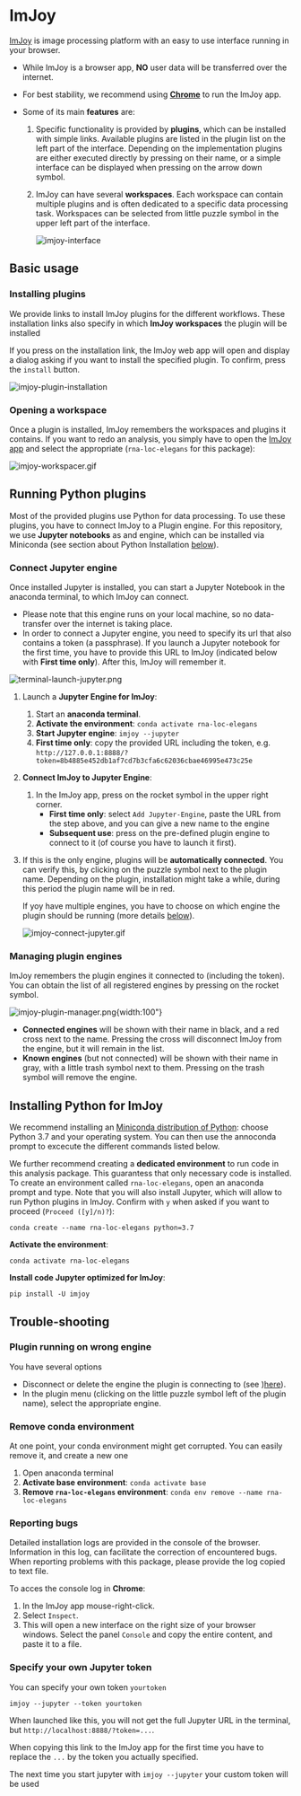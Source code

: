 # ImJoy
[ImJoy](https://imjoy.io/docs/#/) is image processing platform with an easy to use interface running in your browser. 

* While ImJoy is a browser app, **NO** user data will be transferred over the internet. 
* For best stability, we recommend using [**Chrome**](https://www.google.com/chrome/) to run the ImJoy app.  
* Some of its main **features** are:

    1. Specific functionality is provided by **plugins**, which can be installed with simple links. Available 
        plugins are listed in the plugin list on the left part of the interface. Depending on the implementation 
        plugins are either executed directly by pressing on their name, or a simple interface can be displayed when
        pressing on the arrow down symbol. 
    2. ImJoy can have several **workspaces**. Each workspace can contain multiple plugins and is often
        dedicated to a specific data processing task. Workspaces can be selected from little puzzle symbol in the upper left part of the interface.
     
        ![imjoy-interface](img/imjoy-interface.png)


## Basic usage

### Installing plugins
We provide links to install ImJoy plugins for the different workflows. 
These installation links also specify in which **ImJoy workspaces** the plugin will be installed  

If you press on the installation link, the ImJoy web app will open and display a
dialog asking if you want to install the specified plugin. To confirm, press 
the `install` button.

![imjoy-plugin-installation](img/imjoy-plugin-installation.png)

### Opening a workspace
Once a plugin is installed, ImJoy remembers the workspaces and plugins it contains. 
If you want to redo an analysis, you simply have to open the [ImJoy app](https://imjoy.io/#/app) 
and select the appropriate (`rna-loc-elegans` for this package): 

![imjoy-workspacer.gif](img/imjoy-workspace.gif)


## Running Python plugins 
Most of the provided plugins use Python for data processing. To use these plugins, 
you have to connect ImJoy to a Plugin engine. For this repository, we use **Jupyter notebooks** as 
and engine, which can be installed via Miniconda (see section about Python Installation [below](#python-for-imjoy)). 

### Connect Jupyter engine

Once installed Jupyter is installed, you can start a Jupyter Notebook in the anaconda terminal, 
to which ImJoy can connect. 

* Please note that this engine runs on your local machine, so no data-transfer over the internet is taking place. 
* In order to connect a Jupyter engine, you need to specify its url that also contains a token (a passphrase). 
    If you launch a Jupyter notebook for the first time, you have to provide this URL to ImJoy
    (indicated below with **First time only**). After this, ImJoy will remember it. 

![terminal-launch-jupyter.png](img/terminal-launch-jupyter.png)

1. Launch a **Jupyter Engine for ImJoy**:
   
    1. Start an **anaconda terminal**. 
    2. **Activate the environment**: `conda activate rna-loc-elegans`
    3. **Start Jupyter engine**: `imjoy --jupyter`
    4. **First time only**: copy the provided URL including the token, 
        e.g. `http://127.0.0.1:8888/?token=8b4885e452db1af7cd7b3cfa6c62036cbae46995e473c25e`
        
 
2. **Connect ImJoy to Jupyter Engine**: 
   
    1. In the ImJoy app, press on the rocket symbol in the upper right corner.
         * **First time only**: select `Add Jupyter-Engine`, paste the URL from the step above, and you can give a new name to the engine
         * **Subsequent use**: press on the pre-defined plugin engine to connect to it (of course you have to launch it first).

3. If this is the only engine, plugins will be **automatically connected**. You can verify this, 
   by clicking on the puzzle symbol next to the plugin name. Depending on the plugin, installation
   might take a while, during this period the plugin name will be in red.  

    If yoy have multiple engines, you have to choose on which engine the plugin should be running 
    (more details [below](#plugin-running-on-wrong-engine)).

   ![imjoy-connect-jupyter.gif](img/imjoy-connect-jupyter.gif)


### Managing plugin engines
ImJoy remembers the plugin engines it connected to (including the token). You can obtain the list of all
registered engines by pressing on the rocket symbol. 

![imjoy-plugin-manager.png](img/imjoy-plugin-manager.png){width:100"}

* **Connected engines** will be shown with their name in black, and a red cross next to the name. Pressing the cross will disconnect ImJoy from the engine, but it will remain in the list. 
* **Known engines** (but not connected) will be shown with their name in gray, with a little trash symbol next to them. Pressing on the trash symbol will remove the engine. 


## Installing Python for ImJoy
We recommend installing an [Miniconda distribution of Python](https://docs.conda.io/en/latest/miniconda.html): 
choose Python 3.7 and your operating system. You  can then use the annoconda prompt to excecute the different commands listed below. 

We further recommend creating a **dedicated environment** to run code in this analysis package. 
This guarantess that only necessary code is installed. 
To create an environment called `rna-loc-elegans`, open an anaconda prompt and type. Note that you will also install Jupyter, which will allow to run Python plugins in ImJoy.
Confirm with `y` when asked if you want to proceed (`Proceed ([y]/n)?`): 

```
conda create --name rna-loc-elegans python=3.7
```

**Activate the environment**:
```
conda activate rna-loc-elegans
```

**Install code Jupyter optimized for ImJoy**:
```
pip install -U imjoy
```

## Trouble-shooting

### Plugin running on wrong engine
You have several options

* Disconnect or delete the engine the plugin is connecting to (see )[here](#managing-plugin-engines)).
* In the plugin menu (clicking on the little puzzle symbol left of the plugin name), select the appropriate engine.


### Remove conda environment
At one point, your conda environment might get corrupted. You can easily remove it, and create a new one

1. Open anaconda terminal
0. **Activate base environment**: `conda activate base`
0. **Remove `rna-loc-elegans` environment**: `conda env remove --name rna-loc-elegans`


### Reporting bugs
Detailed installation logs are provided in the console of the browser. Information in this log, can facilitate the correction of encountered bugs. When reporting problems with this package, please provide the log copied to text file. 

To acces the console log in **Chrome**:

1. In the ImJoy app mouse-right-click. 
2. Select `Inspect`. 
3. This will open a new interface on the right size of your browser windows. Select the panel `Console` and copy the entire content, and paste it to a file.  

### Specify your own Jupyter token
You can specify your own token `yourtoken`

```
imjoy --jupyter --token yourtoken
```
When launched like this, you will not get the full Jupyter URL in the terminal, but `http://localhost:8888/?token=...`.

When copying this link to the ImJoy app for the first time you have to replace the `...` by the token you actually specified.

The next time you start jupyter with `imjoy --jupyter` your custom token will be used